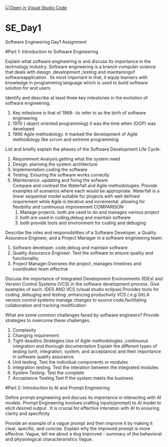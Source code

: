 [![Open in Visual Studio Code](https://classroom.github.com/assets/open-in-vscode-2e0aaae1b6195c2367325f4f02e2d04e9abb55f0b24a779b69b11b9e10269abc.svg)](https://classroom.github.com/online_ide?assignment_repo_id=15640578&assignment_repo_type=AssignmentRepo)
# SE_Day1
Software Engineering Day1 Assignment

#Part 1: Introduction to Software Engineering

Explain what software engineering is and discuss its importance in the technology industry.
Software engineering is a branch computer science that deals with design ,development ,testing and maintainingof softwareapplication
. Its most important in that, it equip learners with knowledge in programming language which is used to build software solution for end users

Identify and describe at least three key milestones in the evolution of software engineering.
1) Key milestone is that of 1968- its refer to as the birth of software engineering 
2) 1970 ( object oriented programming) it was the time when (OOP) was developed 
3) 1990 Agile methodology. it marked the development of Agile methodology  like scrum and extreme programming

List and briefly explain the phases of the Software Development Life Cycle.
1) Requirement Analysis.getting what the system need
2) Design. planning the system architecture
3) Implementation.coding the software
4) Testing. Ensuring the software works correctly
5) Maintenance .updating and fixing the sofware  
Compare and contrast the Waterfall and Agile methodologies. Provide examples of scenarios where each would be appropriate.
Waterfall is a linear sequential model suitable for projects with well defined requirement  while Agile is iterative and incremental ,allowing for flexibility
and continuous improvement
             COMPARISON
   1) Manage projects. both are used to do and manages various project
   2) both are used in coding,debug and maintain software
   3) both provide tools and environment for coding and debuging
      

Describe the roles and responsibilities of a Software Developer, a Quality Assurance Engineer, and a Project Manager in a software engineering team.
1) Software developer. code,debug and maintain software
2) Quality Assurance Engineer. Test the software to ensure quality and functionality
3) Project Manager.Oversees the project ,manages timelines and coordinates team effective 

Discuss the importance of Integrated Development Environments (IDEs) and Version Control Systems (VCS) in the software development process. Give examples of each.
IDES AND VCS (visual studio eclipse).Provides tools for coding ,debuging and testing ,enhancing productivity
VCS ( e.g Git).A version control systems manage changes to source code,facilitating collaboration and tracking modification 

What are some common challenges faced by software engineers? Provide strategies to overcome these challenges.
1) Complexity 
2) Changing requirement
3) Tight deadlins
Strategies.Use of Agile methodologies ,continuous integration and thorough documentation 
Explain the different types of testing (unit, integration, system, and acceptance) and their importance in software quality assurance.
1) Unit testing. Test the individual components or modules
2) Integration testing. Test the interation between the integrated modules
3) System Testing. Test the complete
4) Acceptance Testing.Test if the system meets the business

#Part 2: Introduction to AI and Prompt Engineering


Define prompt engineering and discuss its importance in interacting with AI models.
Prompt Engineering involves crafting inputs(prompt) to AI model to elicit desired output . It is crucial for effective interation
with AI to ensuring clarity and specificity

Provide an example of a vague prompt and then improve it by making it clear, specific, and concise. Explain why the improved prompt is more effective. Vague, tell me about a dog
Improved - summary of the behavioral and physiological characteraristics 
Vague. 
